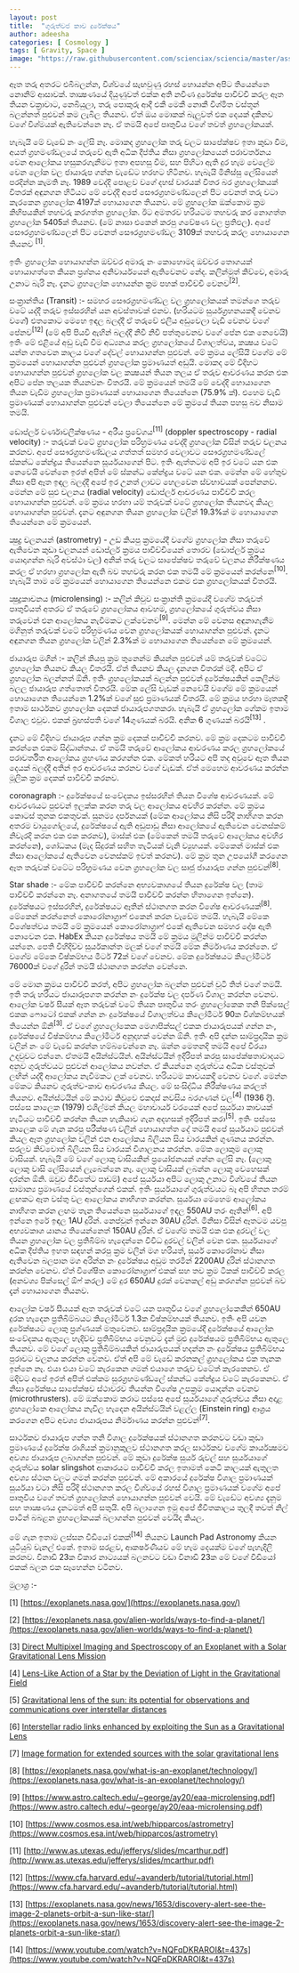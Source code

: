 ```yaml
---
layout: post
title:  "ගුරුත්වජ කාච දුරේක්ෂය"
author: adeesha
categories: [ Cosmology ]
tags: [ Gravity, Space ]
image: "https://raw.githubusercontent.com/scienciax/sciencia/master/assets/images/posts/ajp/cov/er_grav.jpg"
---
```


ඈත තරු අතරට එබීබලන්න, විශ්වයේ සැඟවුණු රහස් හොයන්න අපිට තියෙන්නෙ නොනිම් ආසාවක්. තාක්‍ෂණයේ දියුණුවත් එක්ක අති නවීණ දුරේක්ෂ පාවිච්චි කරල ඈත තියන චක්‍රාවාට, නෙබියුලා, තරු පොකුරු ආදී එකී මෙකී නොකී විශ්මිත වස්තූන් බලන්නත් පුළුවන් කම ලැබිල තියනව. ඒත් ඔය මොකක් බැලුවත් එක දෙයක් දකිනව වගේ විශ්මයක් ඇතිවෙන්නෙ නෑ. ඒ තමයි අපේ පෘතුවිය වගේ තවත් ග්‍රහලෝකයක්.

හැබැයි මේ වැඩේ නං ලේසි නෑ. මොකද ග්‍රහලෝක තරු වලට සාපේක්ෂව ඉතා කුඩා වීම, අයත් ග්‍රහමණ්ඩලයේ තරුවේ ඇති අධික දීප්තිය නිසා ග්‍රහලෝකයෙන් පරාවර්තනය වෙන ආලෝකය හසුකරගැනීමට ඉතා අපහසු වීම, සහ පිහිටා ඇති දුර හැම වෙලේම වෙන ලෝක වල ජායාරුප ගන්න වැඩේට හරහට හිටිනව. හැබැයි මිනිස්සු ලේසියෙන් පරදින්න කැමති නෑ. 1989 වෙද්දි පොළව වගේ දහස් වාරයක් විතර බර ග්‍රහලෝකයක් විතරක් අඳුනගන හිටියට මේ වෙද්දි අපේ සෞරග්‍රහමණ්ඩලෙන් පිට වෙනත් තරු වටා කැරකෙන ග්‍රහලෝක 4197ක් හොයාගෙන තියනව. මේ ග්‍රහලෝක ඔක්කොම ක්‍රම කිහිපයකින් තහවරු කරගත්ත ග්‍රහලෝක. ඊට අමතරව හරියටම තහවරු කර නොගත්ත ග්‍රහලෝක 5405ක් තියනව. (මේ නාසා එකෙන් කරපු ගවේෂණ වල ප්‍රතිඵල). අපේ සෞරග්‍රහමණ්ඩලෙන් පිට වෙනත් සෞරග්‍රහමණ්ඩල 3109ක් තහවරු කරල හොයාගෙන තියනව <sup>[1]</sup>. 

ඉතිං ග්‍රහලෝක හොයාගන්න ඔච්චර අමාරු නං කොහොමද ඔච්චර තොගයක් හොයාගත්තෙ කියන ප්‍රශ්නය අනිවාර්යයෙන් ඇතිවෙනව නේද. කලින්මුත් කිව්වෙ, අමාරු උනාට බැරි නෑ. දැනට ග්‍රහලෝක හොයන්න ක්‍රම පහක් පාවිච්චි වෙනව<sup>[2]</sup>.

සංක්‍රාන්තිය (Transit) :- සමහර සෞරග්‍රහමණ්ඩල වල ග්‍රහලෝකයක් තමන්ගෙ තරුව වටේ යද්දී තරුව ඉස්සරහින් යන අවස්තාවක් එනව. (හරියටම සුර්යග්‍රහනයකදී වෙනව වගේ) එතකොට මෙහෙ ඉඳල බලද්දී ඒ තරුවේ එලිය අඩුවෙලා වැඩි වෙනව වගේ පේනව<sup>[12]</sup> (මේ අපි පියවි ඇහින් බලද්දී නිවී නිවී පත්තුවෙනව වගේ පේන එක නෙවෙයි) ඉතිං මේ එළියේ අඩු වැඩි වීම අධ්‍යනය කරල ග්‍රහලෝකයේ විශාලත්වය, කක්‍ෂය වටේ යන්න ගතවෙන කාලය වගේ දේවල් හොයාගන්න පුළුවන්. මේ ක්‍රමය ලේසියි වගේම මේ ක්‍රමයෙන් හොයාගන්න පුළුවන් ග්‍රහලෝක ප්‍රමාණයත් අඩුයි. මොකද මේ විදිහට හොයාගන්න පුළුවන් ග්‍රහලෝක වල කක්‍ෂයන් තියන තලය ඒ තරුව ආවරණය කරන එක අපිට පේන තලයක තියනවනං විතරයි. මේ ක්‍රමයෙන් තමයි මේ වෙද්දි හොයාගෙන තියන වැඩිම ග්‍රහලෝක ප්‍රමාණයක් හොයාගෙන තියෙන්නෙ (75.9% ක්). එහෙම වැඩි ප්‍රමාණයක් හොයාගන්න පුළුවන් වෙලා තියෙන්නෙ මේ ක්‍රමයේ තියන පහසු බව නිසාම තමයි.

ඩොප්ලර් වර්ණාවලීක්ෂණය - අරීය ප්‍රවේගය<sup>[11]</sup> (doppler spectroscopy - radial velocity) :- තරුවක් වටේ ග්‍රහලෝක පරිභ්‍රමණය වෙද්දි ග්‍රහලෝක විසින් තරුව චලනය කරනව. අපේ සෞරග්‍රහමණ්ඩලය ගත්තත් සමහර වෙලාවට සෞරග්‍රහමණ්ඩලේ ස්කන්ධ කේන්ද්‍රය තියෙන්නෙ සූර්යයාගෙන් පිට. ඉතිං ඇත්තටම අපි ඉර වටේ යන එක නෙවෙයි වෙන්නෙ ඉරත් අපිත් මේ ස්කන්ධ කේන්ද්‍රය වටේ යන එක. මෙන්න මේ හේතුව නිසා අපි ඈත ඉඳල බලද්දී අපේ ඉර උනත් ලාවට හෙලවෙන ස්වභාවයක් පෙන්නනව. මෙන්න මේ සුළු චලනය (radial velocity) ඩොප්ලර් ආචරණය පාවිච්චි කරල හොයාගන්න පුළුවන්. මේ ක්‍රමය හරහා යම් තරුවක් වටේ ග්‍රහලෝක තියනවද කියල හොයාගන්න පුළුවන්. දැනට අඳුනගන තියන ග්‍රහලෝක වලින් 19.3%ක් ම හොයාගෙන තියෙන්නෙ මේ ක්‍රමයෙන්.

ක්‍ෂුද්‍ර චලනයන් (astrometry) - උඩ කියපු ක්‍රමයේදී වගේම ග්‍රහලෝක නිසා තරුවේ ඇතිවෙන කුඩා චලනයන් ඩොප්ලර් ක්‍රමය පාවිච්චියෙන් තොරව (ඩොප්ලර් ක්‍රමය යොදාගන්න බැරි අවස්ථා වල) අනික් තරු වලට සාපේක්ෂව තරුවේ චලනය නිරීක්ෂණය කරල ඒ හරහා ග්‍රහලෝක ඇති බව තහවරු කරන එක තමයි මේ ක්‍රමයෙන් කරන්නෙ<sup>[10]</sup>. හැබැයි තාම මේ ක්‍රමයෙන් හොයාගෙන තියෙන්නෙ එකම එක ග්‍රහලෝකයක් විතරයි.

ක්‍ෂුද්‍රකාචනය (microlensing) :- කලින් කිවුව සංක්‍රාන්ති ක්‍රමයේදී වගේම තරුවත් පෘතුවියත් අතරට ඒ තරුවේ ග්‍රහලෝකය ආවහම, ග්‍රහලෝකයේ ගුරුත්වය නිසා තරුවෙන් එන ආලෝකය නැවීමකට ලක්වෙනව<sup>[9]</sup>. මෙන්න මේ වෙනස අඳුනාගැනීම මගිනුත් තරුවක් වටේ පරිභ්‍රමණය වෙන ග්‍රහලෝකයක් හොයාගන්න පුළුවන්. දැනට අඳුනගන තියන ග්‍රහලෝක වලින් 2.3%ක් ම හොයාගෙන තියෙන්නෙ මේ ක්‍රමයෙන්.

ජායාරුප මගින් :- කලින් කියපු ක්‍රම තුනෙන්ම කියන්න පුළුවන් යම් තරුවක් වටේට ග්‍රහලෝක තියනව කියල විතරයි. ඒත් තියනව කියල දැනගන විතරක් මදි. අපිට ඒ ග්‍රහලෝක බලන්නත් ඕනි. ඉතිං ග්‍රහලෝකයක් බලන්න පුළුවන් දුරේක්ෂයකින් කෙලින්ම බලල ජායාරුප ගත්තොත් විතරයි. මේක ලේසි වැඩක් නෙවෙයි වගේම මේ ක්‍රමයෙන් හොයාගෙන තියෙන්නෙ 1.2%ක් වගේ සුළු ප්‍රමාණයක් විතරයි. මේ ක්‍රමය හරහා මෑතකදී ඉතාම සාර්ථකව ග්‍රහලෝක දෙකක් ජායාරුපගතකරා. හැබැයි ඒ ග්‍රහලෝක ගේකම ඉතාම විශාල එවුව. එකක් බ්‍රහස්පති වගේ 14ගුණයක් බරයි. අනික 6 ගුණයක් බරයි<sup>[13]</sup> .

දැනට මේ විදිහට ජායාරූප ගන්න ක්‍රම දෙකක් පාවිච්චි කරනව. මේ ක්‍රම දෙකටම පාවිච්චි කරන්නෙ එකම සිද්ධාන්තය. ඒ තමයි තරුවේ ආලෝකය ආවරණය කරල ග්‍රහලෝකයේ පරාවර්තිත ආලෝකය ග්‍රහණය කරගන්න එක. මේකත් හරියට අපි තද අවුවෙ ඈත තියන දෙයක් බලද්දී අතින් ඉර ආවරණය කරනව වගේ වැඩක්. ඒත් මෙහෙම ආවරණය කරන්න මූලික ක්‍රම දෙකක් පාවිච්චි කරනව.

coronagraph :-  දුරේක්ෂයේ සංවේදකය ඉස්සරහින් තියන විශේෂ ආවරණයක්. මේ ආවරණයට පුළුවන් ඉලක්ක කරන තරු වල ආලෝකය අවහිර කරන්න. මේ ක්‍රමය කොටස් තුනක එකතුවක්. සුනම්‍ය දර්පනයක් (මේක ආලෝකය නිසි පරිදි නාභිගත කරන අතරම වායුගෝලයේ, දුරේක්ෂයේ ඇති අඩුපාඩු නිසා ආලෝකයේ ඇතිවෙන වෙනස්කම් නිවැරදි කරන එක එක කරනව), මාස්ක් එක (මේකෙන් තමයි තරුවේ ආලෝකය අවහිර කරන්නෙ), ශෝධකය (මැද සිදුරක් සහිත තැටියක් වැනි ව්‍යුහයක්. මේකෙන් මාස්ක් එක නිසා ආලෝකයේ ඇතිවෙන වෙනස්කම් ඉවත් කරනව). මේ ක්‍රම තුන උපයෝගී කරගෙන ඈත තරුවක් වටේට පරිභ්‍රමණය වෙන ග්‍රහලෝක වල සෘජු ජායාරුප ගන්න පුළුවන්<sup>[8]</sup>.

Star shade :- මේක පාවිච්චි කරන්නෙ අභ්‍යවකාශයේ තියන දුරේක්ෂ වල (තාම පාවිච්චි කරන්නෙ නෑ. අනාගතයේ තමයි පාවිච්චි කරන්න හිතාගෙන ඉන්නෙ). දුරේක්ෂයට ඉස්සරහින්, දුරේක්ෂයට ඈතින් ස්ථානගත කරන විශේෂ ආවරණයක්<sup>[8]</sup>. මේකෙන් කරන්නෙත් කොරෝනාග්‍රාෆ් එකෙන් කරන වැඩේම තමයි. හැබැයි මේකෙ විශේෂත්වය තමයි මේ ක්‍රමයෙන් කොරෝනාග්‍රාෆ් එකේ ඇතිවෙන සමහර දෝෂ ඇති නොවෙන එක. HabEx කියන දුරේක්ෂය තමයි මේ ක්‍රමය මුලින්ම පාවිච්චි කරන්න යන්නෙ. පෙති විහිදිච්ච සුර්යකාන්ත මලක් වගේ තමයි මේක නිර්මාණය කරන්නෙ. ඒ වගේම මේකෙ විෂ්කම්භය මීටර් 72ක් වගේ වෙනව. මේක දුරේක්ෂයට කිලෝමීටර් 76000ක් වගේ දුරින් තමයි ස්ථානගත කරන්න වෙන්නෙ.

මේ මොන ක්‍රමය පාවිච්චි කරත්, අපිට ග්‍රහලෝක බලන්න පුළුවන් චූටි තිත් වගේ තමයි. ඉති තරු හරියට ජායාරූපගත කරන්න නං දුරේක්ෂ වල දර්පණ විශාල කරන්න වෙනව. ආලෝක වර්ෂ සීයක් ඈත තරුවක් වටේ තියන පෘතුවිය තරං ග්‍රහලෝකෙක තනි පික්සෙල් එකක ෆොටෝ එකක් ගන්න නං දුරේක්ෂයේ විශාලත්වය කිලෝමීටර් 90ක විශ්කම්භයක් තියෙන්න ඕනි<sup>[3]</sup>. ඒ වගේ ග්‍රහලෝකෙක මෙගාපික්සල් එකක ජායාරුපයක් ගන්න නං, දුරේක්ෂයේ විෂ්කම්භය කිලෝමීටර් අනූදාහක් වෙන්න ඕනි. ඉතිං අපි දන්න සාම්ප්‍රදායික ක්‍රම වලින් නං මේ වැඩේ කරන්න හම්බවෙන්නෙ නෑ. ඔන්න මෙතනදි තමයි අපේ වීරයා උදවුවට එන්නෙ. ඒතමයි අයින්ස්ටයින්. අයින්ස්ටයින් ඉදිරිපත් කරපු සාපේක්ෂතාවාදයට අනුව ගුරුත්වයට පුළුවන් ආලෝකය නවන්න. ඒ කියන්නෙ ගුරුත්වය අධික වස්තුවක් ලඟින් යද්දී ආලෝකය නැවීමකට ලක් වෙනව. හරියටම කාචයකදි වෙනව වගේ. මෙන්න මේකට කියනව ගුරුත්ව-කාච ආචරණය කියල. මේ සංසිද්ධිය නිරීක්ෂණය කරලත් තියනව. අයින්ස්ටයින් මේ කථාව කිවුවෙ එකදාස් නවසිය බරගණන් වල<sup>[4]</sup> (1936 දි). පස්සෙ කාලෙක (1979) එශිල්මන් කියල මහාචාර්ය වරයෙක් අපේ සුර්යයා කාචයක් හැටියට පාවිච්චි කරන්න තියන හැකියාව ගැන අදහසක් ඉදිරිපත් කරා<sup>[5]</sup>. ඉතිං පස්සෙ කාලෙක මේ ගැන කරපු පරීක්ෂණ වලින් හොයාගත්ත දේ තමයි අපේ සුර්යයාට පුළුවන් කියල ඈත ග්‍රහලෝක වලින් එන ආලෝකය බිලියන සිය වාරයකින් ගුණනය කරන්න. සරලව කිව්වොත් බිලියන සිය වාරයක් විශාලනය කරන්න. මේක ලොකුම ලොකු වාසියක්. හැබැයි මේ වගේ ලොකු වාසියකින් ප්‍රයෝජනයක් ගන්න ලේසි නෑ. (ලොකු ලොකු වාසි ලේසියෙන් ලැබෙන්නෙ නෑ. ලොකු වාසියක් ලබන්න ලොකු වෙහෙසක් දරන්න ඕනි. ඔවුව ජීවිතේට පාඩම්) අපේ සුර්යයා අපිට ලොකු උනාට විශ්වයේ තියන සාමාන්‍ය ප්‍රමාණයේ වස්තුන්ගෙන් එකක්. ඉතිං සුර්යයාගේ ගුරුත්වයට බෑ අපි හිතන තරම් ළඟකට ඈත වස්තු වල ආලෝකය නාභිගත කරන්න. සුර්යයා මෙහෙම ආලෝකය නාභිගත කරන ලඟම තැන තියෙන්නෙ සුර්යයාගේ ඉඳල 550AU තරං ඈතින්<sup>[6]</sup>. අපි ඉන්නෙ ඉරේ ඉඳල 1AU දුරින්. නෙප්චුන් ඉන්නෙ 30AU දුරින්. මිනිසා විසින් ඈතටම යවපු අභ්‍යවකාශ යානය තියෙන්නෙත් 150AU දුරින්. ඒ වගේම තමයි එක එක දුරවල් වල තියන ග්‍රහලෝක වල ප්‍රතිබිම්බ හැදෙන්නෙ විවිධ දුරවල් වලින් වෙන එක. සුර්යයාගේ අධික දීප්තිය ඉහත සඳහන් කරපු ක්‍රම වලින් මග හරියත්, සුර්ය කොරෝනාව නිසා ඇතිවෙන බලපාන මග අරින්න නං දුරේක්ෂය අඩුම තරමින් 2200AU දුරින් ස්ථානගත කරන්න වෙනව. ඒත් විශේෂිත කොරෝනාග්‍රාෆ් එකක් සහ තව ක්‍රම ටිකක් පාවිච්චි කරල (අනවශ්‍ය පික්සෙල් ඕෆ් කරල) මේ දුර 650AU දුරක් වෙනකල් අඩු කරගන්න පුළුවන් බව දැන් හොයාගෙන තියනව.

 ආලෝක වර්ෂ සීයයක් ඈත තරුවක් වටේ යන පෘතුවිය වගේ ග්‍රහලෝකෙකින් 650AU දුරක හැදෙන ප්‍රතිබිම්බයට කිලෝමීටර් 1.3ක විෂ්කම්භයක් තියනව. ඉතිං අපි යවන දුරේක්ෂයට ලොකු ප්‍රශ්ණයක් මතුවෙනව. සාම්ප්‍රදායික ක්‍රමයේදී දුරේක්ෂයේ ආලෝක සංවේදකය ඇතුලෙ හැදිච්ච ප්‍රතිබිම්භය වෙනුවට දැන් මුළු දුරේක්ෂයම ප්‍රතිබිම්භය ඇතුලෙ තියනව. මේ වගේ ලොකු ප්‍රතිබිම්බයකින් ජායාරුපයක් හදන්න නං දුරේක්ෂය ප්‍රතිබිම්භය පුරාවට චලනය කරන්න වෙනව. ඒත් අපි මේ වැඩේ කරනකල් ග්‍රහලෝකය එක තැනක ඉන්නෙ නෑ. එයා එයා වටේ කැරකෙන ගමන් එයාගෙ තරුව වටේත් කැරකෙනව. ඒ මදිවට අපේ ඉරත් අපිත් එක්කම සුරග්‍රහමණ්ඩලේ ස්කන්ධ කේන්ද්‍රය වටේ කැරකෙනව. ඒ නිසා දුරේක්ෂය සාපේක්ෂව ස්ථාවරව තියන්න විශේෂ උපක්‍රම යොදන්න වෙනව (microthrusters).  මේ ඔක්කොම කරාට පස්සෙ අපේ සුර්යයාගේ ගුරුත්වය නිසා අදාළ ග්‍රහලෝකෙ ආලෝකය නැවිල හැදෙන අයින්ස්ටයින් වළල්ල (Einstein ring) ආශ්‍රය කරගෙන අපිට අවශ්‍ය ජායාරුපය නිර්මාණය කරන්න පුළුවන්<sup>[7]</sup>.

සාර්ථකව ජායාරුප ගන්න තනි විශාල දුරේක්ෂයක් ස්ථානගත කරනවට වඩා කුඩා ප්‍රමාණයේ දුරේක්ෂ රාශියක් ක්‍රමානුකුලව ස්ථානගත කරල සාර්ථකව වගේම කාර්යක්‍ෂමව අවශ්‍ය ජායාරුප ලබාගන්න පුළුවන්. මේ කුඩා දුරේක්ෂ සුර්ය රුවල් සහ සුර්යයාගේ ගුරුත්වය solar slingshot ආකාරයට පාවිච්චි කරල ඉතාමත් කෙටි කාලයක් ඇතුලත අවශ්‍ය ස්ථාන වලට ගමන් කරන්න පුළුවන්. මේ අකාරයේ දුරේක්ෂ විශාල ප්‍රමාණයක් සුර්යයා වටා නිසි පරිදි ස්ථානගත කරල විශ්වයේ රහස් විශාල ප්‍රමාණයක් වගේම අපේ පෘතුවිය වගේ තවත් ග්‍රහලෝකත් හොයාගන්න පුළුවන් වෙයි. මේ වැඩේට අවශ්‍ය දැනුම සහ තාක්‍ෂණය දැනටමත් අපි සතුයි. අපි බලාගෙන ඉමු අපේ ජීවිතකාලය තුලදී තවත් නිල් පාටින් බබළන ග්‍රහලෝකයක් බලාගන්න පුළුවන් වෙයිද කියල.

මේ ගැන ඉතාම ලස්සන වීඩියෝ එකක්<sup>[14]</sup> තියනව Launch Pad Astronomy කියන යුටියුබ් චැනල් එකේ. ඉතාම සරළව, ආකර්ෂණීයව මේ හැම දෙයක්ම වගේ පැහැදිලි කරනව. විනාඩි 23ක විකාර නාට්‍යයක් බලනවට වඩා විනාඩි 23ක මේ වගේ වීඩියෝ එකක් බලන එක සෑහෙන්න වටිනව.



මුලාශ්‍ර :- 

[1] [https://exoplanets.nasa.gov/](https://exoplanets.nasa.gov/) 

[2] [https://exoplanets.nasa.gov/alien-worlds/ways-to-find-a-planet/](https://exoplanets.nasa.gov/alien-worlds/ways-to-find-a-planet/)

[3] [Direct Multipixel Imaging and Spectroscopy of an Exoplanet with a Solar Gravitational Lens Mission](https://arxiv.org/ftp/arxiv/papers/2002/2002.11871.pdf)

[4] [Lens-Like Action of a Star by the Deviation of Light in the Gravitational Field](https://doi.org/10.1126/science.84.2188.506)

[5] [Gravitational lens of the sun: its potential for observations and communications over interstellar distances](https://doi.org/10.1126/science.205.4411.1133)

[6] [Interstellar radio links enhanced by exploiting the Sun as a Gravitational Lens](https://doi.org/10.1016/j.actaastro.2010.06.039)

[7] [Image formation for extended sources with the solar gravitational lens](https://doi.org/10.1103/PhysRevD.102.024038)

[8] [https://exoplanets.nasa.gov/what-is-an-exoplanet/technology/](https://exoplanets.nasa.gov/what-is-an-exoplanet/technology/)

[9] [https://www.astro.caltech.edu/~george/ay20/eaa-microlensing.pdf](https://www.astro.caltech.edu/~george/ay20/eaa-microlensing.pdf)

[10] [https://www.cosmos.esa.int/web/hipparcos/astrometry](https://www.cosmos.esa.int/web/hipparcos/astrometry)

[11] [http://www.as.utexas.edu/jefferys/slides/mcarthur.pdf](http://www.as.utexas.edu/jefferys/slides/mcarthur.pdf)

[12] [https://www.cfa.harvard.edu/~avanderb/tutorial/tutorial.html](https://www.cfa.harvard.edu/~avanderb/tutorial/tutorial.html)

[13] [https://exoplanets.nasa.gov/news/1653/discovery-alert-see-the-image-2-planets-orbit-a-sun-like-star/](https://exoplanets.nasa.gov/news/1653/discovery-alert-see-the-image-2-planets-orbit-a-sun-like-star/)

[14] [https://www.youtube.com/watch?v=NQFqDKRAROI&t=437s](https://www.youtube.com/watch?v=NQFqDKRAROI&t=437s)

